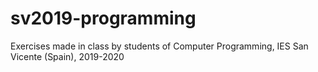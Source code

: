# sv2019-programming
Exercises made in class by students of Computer Programming, IES San Vicente (Spain), 2019-2020
